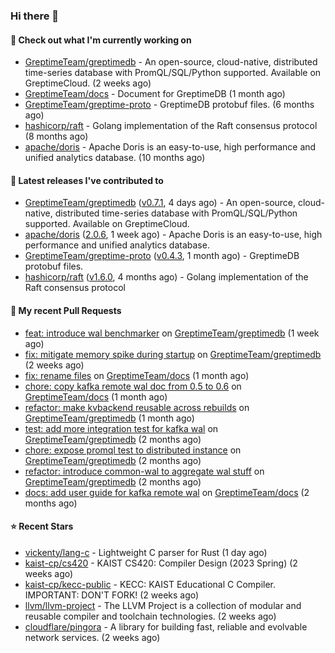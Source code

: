 ### Hi there 👋

#### 👷 Check out what I'm currently working on

- [GreptimeTeam/greptimedb](https://github.com/GreptimeTeam/greptimedb) - An open-source, cloud-native, distributed time-series database with PromQL/SQL/Python supported. Available on GreptimeCloud. (2 weeks ago)
- [GreptimeTeam/docs](https://github.com/GreptimeTeam/docs) - Document for GreptimeDB (1 month ago)
- [GreptimeTeam/greptime-proto](https://github.com/GreptimeTeam/greptime-proto) - GreptimeDB protobuf files. (6 months ago)
- [hashicorp/raft](https://github.com/hashicorp/raft) - Golang implementation of the Raft consensus protocol (8 months ago)
- [apache/doris](https://github.com/apache/doris) - Apache Doris is an easy-to-use, high performance and unified analytics database. (10 months ago)

#### 🔭 Latest releases I've contributed to

- [GreptimeTeam/greptimedb](https://github.com/GreptimeTeam/greptimedb) ([v0.7.1](https://github.com/GreptimeTeam/greptimedb/releases/tag/v0.7.1), 4 days ago) - An open-source, cloud-native, distributed time-series database with PromQL/SQL/Python supported. Available on GreptimeCloud.
- [apache/doris](https://github.com/apache/doris) ([2.0.6](https://github.com/apache/doris/releases/tag/2.0.6), 1 week ago) - Apache Doris is an easy-to-use, high performance and unified analytics database.
- [GreptimeTeam/greptime-proto](https://github.com/GreptimeTeam/greptime-proto) ([v0.4.3](https://github.com/GreptimeTeam/greptime-proto/releases/tag/v0.4.3), 1 month ago) - GreptimeDB protobuf files.
- [hashicorp/raft](https://github.com/hashicorp/raft) ([v1.6.0](https://github.com/hashicorp/raft/releases/tag/v1.6.0), 4 months ago) - Golang implementation of the Raft consensus protocol

#### 🔨 My recent Pull Requests

- [feat: introduce wal benchmarker](https://github.com/GreptimeTeam/greptimedb/pull/3446) on [GreptimeTeam/greptimedb](https://github.com/GreptimeTeam/greptimedb) (1 week ago)
- [fix: mitigate memory spike during startup](https://github.com/GreptimeTeam/greptimedb/pull/3418) on [GreptimeTeam/greptimedb](https://github.com/GreptimeTeam/greptimedb) (2 weeks ago)
- [fix: rename files](https://github.com/GreptimeTeam/docs/pull/799) on [GreptimeTeam/docs](https://github.com/GreptimeTeam/docs) (1 month ago)
- [chore: copy kafka remote wal doc from 0.5 to 0.6](https://github.com/GreptimeTeam/docs/pull/795) on [GreptimeTeam/docs](https://github.com/GreptimeTeam/docs) (1 month ago)
- [refactor: make kvbackend reusable across rebuilds](https://github.com/GreptimeTeam/greptimedb/pull/3202) on [GreptimeTeam/greptimedb](https://github.com/GreptimeTeam/greptimedb) (1 month ago)
- [test: add more integration test for kafka wal](https://github.com/GreptimeTeam/greptimedb/pull/3190) on [GreptimeTeam/greptimedb](https://github.com/GreptimeTeam/greptimedb) (2 months ago)
- [chore: expose promql test to distributed instance](https://github.com/GreptimeTeam/greptimedb/pull/3176) on [GreptimeTeam/greptimedb](https://github.com/GreptimeTeam/greptimedb) (2 months ago)
- [refactor: introduce common-wal to aggregate wal stuff](https://github.com/GreptimeTeam/greptimedb/pull/3171) on [GreptimeTeam/greptimedb](https://github.com/GreptimeTeam/greptimedb) (2 months ago)
- [docs: add user guide for kafka remote wal](https://github.com/GreptimeTeam/docs/pull/782) on [GreptimeTeam/docs](https://github.com/GreptimeTeam/docs) (2 months ago)

#### ⭐ Recent Stars

- [vickenty/lang-c](https://github.com/vickenty/lang-c) - Lightweight C parser for Rust (1 day ago)
- [kaist-cp/cs420](https://github.com/kaist-cp/cs420) - KAIST CS420: Compiler Design (2023 Spring) (2 weeks ago)
- [kaist-cp/kecc-public](https://github.com/kaist-cp/kecc-public) - KECC: KAIST Educational C Compiler.  IMPORTANT: DON&#39;T FORK! (2 weeks ago)
- [llvm/llvm-project](https://github.com/llvm/llvm-project) - The LLVM Project is a collection of modular and reusable compiler and toolchain technologies. (2 weeks ago)
- [cloudflare/pingora](https://github.com/cloudflare/pingora) - A library for building fast, reliable and evolvable network services. (2 weeks ago)
